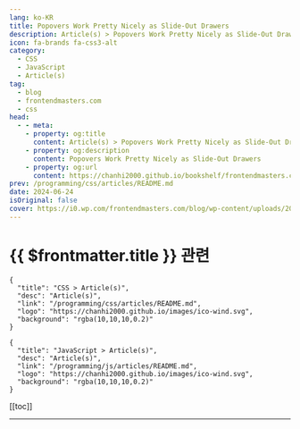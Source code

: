 ```yaml
---
lang: ko-KR
title: Popovers Work Pretty Nicely as Slide-Out Drawers
description: Article(s) > Popovers Work Pretty Nicely as Slide-Out Drawers
icon: fa-brands fa-css3-alt
category: 
  - CSS
  - JavaScript
  - Article(s)
tag: 
  - blog
  - frontendmasters.com
  - css
head:
  - - meta:
    - property: og:title
      content: Article(s) > Popovers Work Pretty Nicely as Slide-Out Drawers
    - property: og:description
      content: Popovers Work Pretty Nicely as Slide-Out Drawers
    - property: og:url
      content: https://chanhi2000.github.io/bookshelf/frontendmasters.com/popovers-work-pretty-nicely-as-slide-out-drawers.html
prev: /programming/css/articles/README.md
date: 2024-06-24
isOriginal: false
cover: https://i0.wp.com/frontendmasters.com/blog/wp-content/uploads/2024/04/popup-thumb.jpg?w=1000&ssl=1
---
```


# {{ $frontmatter.title }} 관련

```component VPCard
{
  "title": "CSS > Article(s)",
  "desc": "Article(s)",
  "link": "/programming/css/articles/README.md",
  "logo": "https://chanhi2000.github.io/images/ico-wind.svg",
  "background": "rgba(10,10,10,0.2)"
}
```

```component VPCard
{
  "title": "JavaScript > Article(s)",
  "desc": "Article(s)",
  "link": "/programming/js/articles/README.md",
  "logo": "https://chanhi2000.github.io/images/ico-wind.svg",
  "background": "rgba(10,10,10,0.2)"
}
```

[[toc]]

---

<SiteInfo
  name="Popovers Work Pretty Nicely as Slide-Out Drawers"
  desc="Especially on mobile, the slide-out drawer UI/UX seems like a perfect fit for a popover, and works fine on desktop too."
  url="https://frontendmasters.com/blog/popovers-work-pretty-nicely-as-slide-out-drawers/"
  logo="https://frontendmasters.com/favicon.ico"
  preview="https://i0.wp.com/frontendmasters.com/blog/wp-content/uploads/2024/04/popup-thumb.jpg?w=1000&ssl=1"/>

<!-- TODO: 작성 -->
